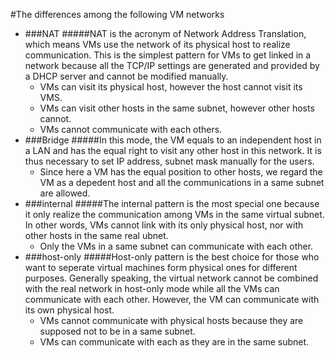 #The differences among the following VM networks 
+ ###NAT
#####NAT is the acronym of Network Address Translation, which means VMs use the network of its physical host to realize communication. This is the simplest pattern for VMs to get linked in a network because all the TCP/IP settings are generated and provided by a DHCP server and cannot be modified manually.
	- VMs can visit its physical host, however the host cannot visit its VMS.
	- VMs can visit other hosts in the same subnet, however other hosts cannot.
	- VMs cannot communicate with each others.
+ ###Bridge
#####In this mode, the VM equals to an independent host in a LAN and has the equal right to visit any other host in this network. It is thus necessary to set IP address, subnet mask manually for the users. 
	- Since here a VM has the equal position to other hosts, we regard the VM as a depedent host and all the communications in a same subnet are allowed.
+ ###internal
#####The internal pattern is the most special one because it only realize the communication among VMs in the same virtual subnet. In other words, VMs cannot link with its only physical host, nor with other hosts in the same real ubnet.
	- Only the VMs in a same subnet can communicate with each other.
+ ###host-only
#####Host-only pattern is the best choice for those who want to seperate virtual machines form physical ones for different purposes. Generally speaking, the virtual network cannot be combined with the real network in host-only mode while all the VMs can communicate with each other. However, the VM can communicate with its own physical host.
	- VMs cannot communicate with physical hosts because they are supposed not to be in a same subnet.
	- VMs can communicate with each as they are in the same subnet.
